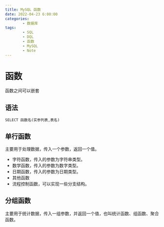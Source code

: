 ```yaml
---
title: MySQL 函数
date: 2022-04-23 6:00:00
categories:
        - 数据库
tags:
        - SQL
        - DQL
        - 函数
        - MySQL
        - Note
---
```


# 函数

函数之间可以嵌套

## 语法

```MySQL
SELECT 函数名(实参列表,表名)
```

## 单行函数

主要用于处理数据，传入一个参数，返回一个值。

- 字符函数，传入的参数为字符串类型。
- 数学函数，传入的参数为数字类型。
- 日期函数，传入的参数为日期类型。
- 其他函数
- 流程控制函数，可以实现一些分支结构。

## 分组函数

主要用于统计数据，传入一组参数，并返回一个值，也叫统计函数、组函数、聚合函数。
